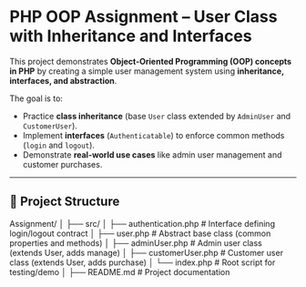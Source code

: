 # PHP OOP Assignment – User Class with Inheritance and Interfaces

This project demonstrates **Object-Oriented Programming (OOP) concepts in PHP** by creating a simple user management system using **inheritance, interfaces, and abstraction**.

The goal is to:
- Practice **class inheritance** (base `User` class extended by `AdminUser` and `CustomerUser`).
- Implement **interfaces** (`Authenticatable`) to enforce common methods (`login` and `logout`).
- Demonstrate **real-world use cases** like admin user management and customer purchases.

---

## 📂 Project Structure

Assignment/
│
├── src/
│ ├── authentication.php # Interface defining login/logout contract
│ ├── user.php # Abstract base class (common properties and methods)
│ ├── adminUser.php # Admin user class (extends User, adds manage)
│ ├── customerUser.php # Customer user class (extends User, adds purchase)
│ └── index.php # Root script for testing/demo
│
├── README.md # Project documentation

